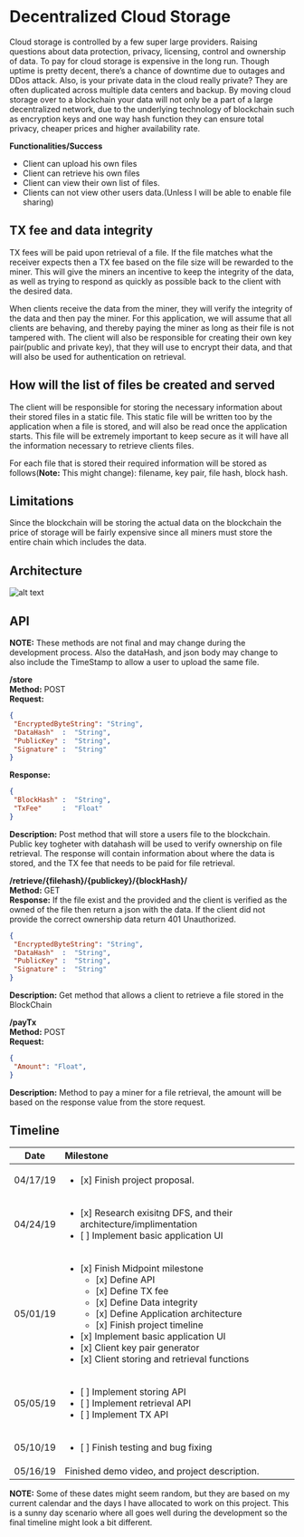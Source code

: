 # Decentralized Cloud Storage

Cloud storage is controlled by a few super large providers. Raising questions about data
protection, privacy, licensing, control and ownership of data. To pay for cloud storage is
expensive in the long run. Though uptime is pretty decent, there’s a chance of downtime due to
outages and DDos attack. Also, is your private data in the cloud really private? They are often
duplicated across multiple data centers and backup.
By moving cloud storage over to a blockchain your data will not only be a part of a large
decentralized network, due to the underlying technology of blockchain such as encryption keys
and one way hash function they can ensure total privacy, cheaper prices and higher availability
rate.

**Functionalities/Success**

  * Client can upload his own files
  * Client can retrieve his own files
  * Client can view their own list of files.
  * Clients can not view other users data.(Unless I will be able to enable file
sharing)


## TX fee and data integrity 

TX fees will be paid upon retrieval of a file. If the file matches what the receiver expects then a TX fee based on the file size will be rewarded to the miner. This will give the miners an incentive to keep the integrity of the data, as well as trying to respond as quickly as possible back to the client with the desired data. 

When clients receive the data from the miner, they will verify the integrity of the data and then pay the miner. For this application, we will assume that all clients are behaving, and thereby paying the miner as long as their file is not tampered with. The client will also be responsible for creating their own key pair(public and private key), that they will use to encrypt their data, and that will also be used for authentication on retrieval. 


## How will the list of files be created and served
The client will be responsible for storing the necessary information about their stored files in a static file. This static file will be written too by the application when a file is stored, and will also be read once the application starts. This file will be extremely important to keep secure as it will have all the information necessary to retrieve clients files. 

For each file that is stored their required information will be stored as follows(**Note:** This might change): filename, key pair, file hash, block hash.

## Limitations 

Since the blockchain will be storing the actual data on the blockchain the price of storage will be fairly expensive since all miners must store the entire chain which includes the data. 

## Architecture
![alt text](https://github.com/usfcs686/cs686-blockchain-p3-gudbrandsc/blob/master/img/IMG_9183.jpg "Architecture")

## API 
**NOTE:** These methods are not final and may change during the development process.  Also the dataHash, and json body may change to also include the TimeStamp to allow a user to upload the same file.  

  **/store**  
  **Method:** POST  
  **Request:** 
  ```json
  {
   "EncryptedByteString": "String",
   "DataHash"  :  "String",
   "PublicKey" :  "String",
   "Signature" :  "String"
  }
```
  **Response:** 
  ```json
  {
   "BlockHash" :  "String",
   "TxFee"     :  "Float"
  }
```

  **Description:** Post method that will store a users file to the blockchain. Public key togheter with datahash will be used to verify ownership on file retrieval. The response will contain information about where the data is stored, and the TX fee that needs to be paid for file retrieval.
 
**/retrieve/{filehash}/{publickey}/{blockHash}/**  
**Method:** GET  
**Response:** If the file exist and the provided and the client is verified as the owned of the file then return a json with the data. If the client did not provide the correct ownership data return 401 Unauthorized.
  ```json
  {
   "EncryptedByteString": "String",
   "DataHash"  :  "String",
   "PublicKey" :  "String",
   "Signature" :  "String"
  }
```
**Description:** Get method that allows a client to retrieve a file stored in the BlockChain  

**/payTx**  
**Method:** POST  
  **Request:** 
  ```json
  {
   "Amount": "Float",
  }
```
**Description:** Method to pay a miner for a file retrieval, the amount will be based on the response value from the store request.



## Timeline

| Date        | Milestone      
| ------------- |:-------------|
| 04/17/19      | <ul><li> [x] Finish project proposal.</li></ul>  |
| 04/24/19      | <ul><li> [x] Research exisitng DFS, and their architecture/implimentation </li><li> [ ] Implement basic application UI </li></ul>      | 
| 05/01/19      | <ul><li> [x] Finish Midpoint milestone   <ul><li>[x] Define API</li><li>[x] Define TX fee</li><li>[x] Define Data integrity</li><li>[x] Define Application architecture</li><li>[x] Finish project timeline </li></ul></li><li> [x] Implement basic application UI </li><li> [x] Client key pair generator </li><li> [x] Client storing and retrieval functions </li></ul>      |
| 05/05/19      | <ul><li> [ ] Implement storing API </li><li> [ ] Implement retrieval API </li><li> [ ] Implement TX API </li> </ul> |
| 05/10/19      | <ul><li> [ ] Finish testing and bug fixing </li></ul>      |
| 05/16/19      | Finished demo video, and project description.      |

**NOTE:** Some of these dates might seem random, but they are based on my current calendar and the days I have allocated to work on this project. This is a sunny day scenario where all goes well during the development so the final timeline might look a bit different.
